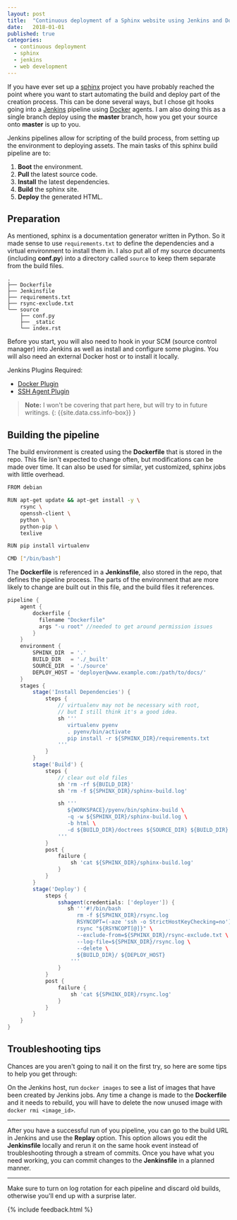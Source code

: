 ```yaml
---
layout: post
title:  "Continuous deployment of a Sphinx website using Jenkins and Docker"
date:   2018-01-01
published: true
categories:
  - continuous deployment
  - sphinx
  - jenkins
  - web development
---
```


If you have ever set up a [sphinx](http://www.sphinx-doc.org/en/stable/) project
you have probably reached the point where you want to start automating the build
and deploy part of the creation process. This can be done several ways, but I
chose git hooks going into a [Jenkins](https://jenkins-ci.org/) pipeline using
[Docker](https://www.docker.com/) agents. I am also doing this as a single
branch deploy using the **master** branch, how you get your source onto
**master** is up to you.

Jenkins pipelines allow for scripting of the build process, from setting up the
environment to deploying assets. The main tasks of this sphinx build pipeline
are to:

1. **Boot** the environment.
2. **Pull** the latest source code.
3. **Install** the latest dependencies.
4. **Build** the sphinx site.
5. **Deploy** the generated HTML.

## Preparation

As mentioned, sphinx is a documentation generator written in Python. So it made
sense to use ``requirements.txt`` to define the dependencies and a virtual
environment to install them in. I also put all of my source documents (including
**conf.py**) into a directory called ``source`` to keep them separate from the
build files.

```
.
├── Dockerfile
├── Jenkinsfile
├── requirements.txt
├── rsync-exclude.txt
└── source
    ├── conf.py
    ├── _static
    └── index.rst
```

Before you start, you will also need to hook in your SCM (source control
manager) into Jenkins as well as install and configure some plugins. You will
also need an external Docker host or to install it locally.

Jenkins Plugins Required:

* [Docker Plugin](https://plugins.jenkins.io/docker-plugin)
* [SSH Agent Plugin](https://plugins.jenkins.io/ssh-agent)

> **Note:** I won't be covering that part here, but will try to in future writings.
{: {{site.data.css.info-box}} }

## Building the pipeline

The build environment is created using the **Dockerfile** that is stored in the
repo. This file isn't expected to change often, but modifications can be made
over time. It can also be used for similar, yet customized, sphinx jobs with
little overhead.

```bash
FROM debian

RUN apt-get update && apt-get install -y \
    rsync \
    openssh-client \
    python \
    python-pip \
    texlive

RUN pip install virtualenv

CMD ["/bin/bash"]
```

The **Dockerfile** is referenced in a **Jenkinsfile**, also stored in the repo,
that defines the pipeline process. The parts of the environment that are more
likely to change are built out in this file, and the build files it references.

```groovy
pipeline {
    agent {
        dockerfile {
          filename "Dockerfile"
          args "-u root" //needed to get around permission issues
        }
    }
    environment {
        SPHINX_DIR  = '.'
        BUILD_DIR   = './_built'
        SOURCE_DIR  = './source'
        DEPLOY_HOST = 'deployer@www.example.com:/path/to/docs/'
    }
    stages {
        stage('Install Dependencies') {
            steps {
                // virtualenv may not be necessary with root,
                // but I still think it's a good idea.
                sh '''
                   virtualenv pyenv
                   . pyenv/bin/activate
                   pip install -r ${SPHINX_DIR}/requirements.txt
                '''
            }
        }
        stage('Build') {
            steps {
                // clear out old files
                sh 'rm -rf ${BUILD_DIR}'
                sh 'rm -f ${SPHINX_DIR}/sphinx-build.log'

                sh '''
                   ${WORKSPACE}/pyenv/bin/sphinx-build \
                   -q -w ${SPHINX_DIR}/sphinx-build.log \
                   -b html \
                   -d ${BUILD_DIR}/doctrees ${SOURCE_DIR} ${BUILD_DIR}
                '''
            }
            post {
                failure {
                    sh 'cat ${SPHINX_DIR}/sphinx-build.log'
                }
            }
        }
        stage('Deploy') {
            steps {
                sshagent(credentials: ['deployer']) {
                   sh '''#!/bin/bash
                      rm -f ${SPHINX_DIR}/rsync.log
                      RSYNCOPT=(-aze 'ssh -o StrictHostKeyChecking=no')
                      rsync "${RSYNCOPT[@]}" \
                      --exclude-from=${SPHINX_DIR}/rsync-exclude.txt \
                      --log-file=${SPHINX_DIR}/rsync.log \
                      --delete \
                      ${BUILD_DIR}/ ${DEPLOY_HOST}
                    '''
                }
            }
            post {
                failure {
                    sh 'cat ${SPHINX_DIR}/rsync.log'
                }
            }
        }
    }
}
```

## Troubleshooting tips

Chances are you aren't going to nail it on the first try, so here are some tips
to help you get through:

On the Jenkins host, run ``docker images`` to see a list of images that have
been created by Jenkins jobs. Any time a change is made to the **Dockerfile**
and it needs to rebuild, you will have to delete the now unused image with
``docker rmi <image_id>``.

---

After you have a successful run of you pipeline, you can go to the build URL in
Jenkins and use the **Replay** option. This option allows you edit the
**Jenkinsfile** locally and rerun it on the same hook event instead of
troubleshooting through a stream of commits. Once you have what you need
working, you can commit changes to the **Jenkinsfile** in a planned manner.

---

Make sure to turn on log rotation for each pipeline and discard old builds,
otherwise you'll end up with a surprise later.

{% include feedback.html %}

